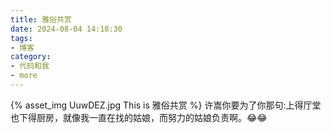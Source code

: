 ```yaml
---
title: 雅俗共赏
date: 2024-08-04 14:18:30
tags:
- 博客
category:
- 代码和我
- more
---
```

{% asset_img UuwDEZ.jpg This is 雅俗共赏 %}
许嵩你要为了你那句:上得厅堂也下得厨房，就像我一直在找的姑娘，而努力的姑娘负责啊。😂😂